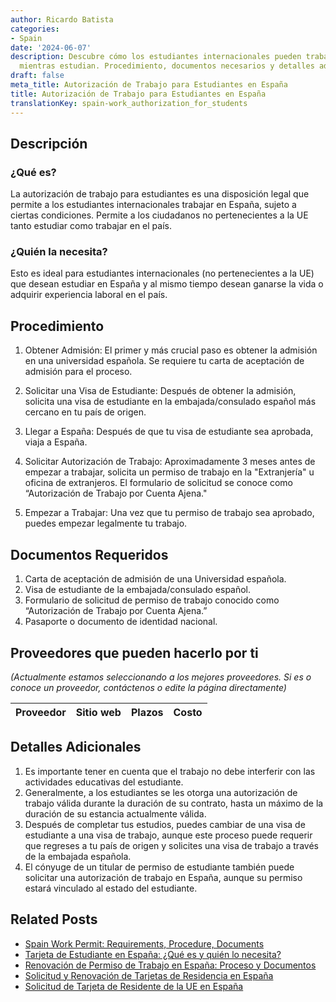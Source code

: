 ```yaml
---
author: Ricardo Batista
categories:
- Spain
date: '2024-06-07'
description: Descubre cómo los estudiantes internacionales pueden trabajar en España
  mientras estudian. Procedimiento, documentos necesarios y detalles adicionales.
draft: false
meta_title: Autorización de Trabajo para Estudiantes en España
title: Autorización de Trabajo para Estudiantes en España
translationKey: spain-work_authorization_for_students
---
```



## Descripción
### ¿Qué es?
La autorización de trabajo para estudiantes es una disposición legal que permite a los estudiantes internacionales trabajar en España, sujeto a ciertas condiciones. Permite a los ciudadanos no pertenecientes a la UE tanto estudiar como trabajar en el país.

### ¿Quién la necesita?
Esto es ideal para estudiantes internacionales (no pertenecientes a la UE) que desean estudiar en España y al mismo tiempo desean ganarse la vida o adquirir experiencia laboral en el país.

## Procedimiento
1. Obtener Admisión: El primer y más crucial paso es obtener la admisión en una universidad española. Se requiere tu carta de aceptación de admisión para el proceso.

2. Solicitar una Visa de Estudiante: Después de obtener la admisión, solicita una visa de estudiante en la embajada/consulado español más cercano en tu país de origen.

3. Llegar a España: Después de que tu visa de estudiante sea aprobada, viaja a España.

4. Solicitar Autorización de Trabajo: Aproximadamente 3 meses antes de empezar a trabajar, solicita un permiso de trabajo en la "Extranjería" u oficina de extranjeros. El formulario de solicitud se conoce como “Autorización de Trabajo por Cuenta Ajena."

5. Empezar a Trabajar: Una vez que tu permiso de trabajo sea aprobado, puedes empezar legalmente tu trabajo.

## Documentos Requeridos
1. Carta de aceptación de admisión de una Universidad española.
2. Visa de estudiante de la embajada/consulado español.
3. Formulario de solicitud de permiso de trabajo conocido como “Autorización de Trabajo por Cuenta Ajena.”
4. Pasaporte o documento de identidad nacional.

## Proveedores que pueden hacerlo por ti

_(Actualmente estamos seleccionando a los mejores proveedores. Si es o conoce un proveedor, contáctenos o edite la página directamente)_

| Proveedor | Sitio web | Plazos | Costo |
| --------------- | --------------- | :-------------: | :-------------: |

## Detalles Adicionales
1. Es importante tener en cuenta que el trabajo no debe interferir con las actividades educativas del estudiante.
2. Generalmente, a los estudiantes se les otorga una autorización de trabajo válida durante la duración de su contrato, hasta un máximo de la duración de su estancia actualmente válida.
3. Después de completar tus estudios, puedes cambiar de una visa de estudiante a una visa de trabajo, aunque este proceso puede requerir que regreses a tu país de origen y solicites una visa de trabajo a través de la embajada española.
4. El cónyuge de un titular de permiso de estudiante también puede solicitar una autorización de trabajo en España, aunque su permiso estará vinculado al estado del estudiante.


## Related Posts

- [Spain Work Permit: Requirements, Procedure, Documents](https://tramitit.com/es/guides/spain/solicitud_de_permiso_de_trabajo/)
- [Tarjeta de Estudiante en España: ¿Qué es y quién lo necesita?](https://tramitit.com/es/guides/spain/tarjeta_de_estudiantes_para_extranjeros_inicial_o_renovación/)
- [Renovación de Permiso de Trabajo en España: Proceso y Documentos](https://tramitit.com/es/guides/spain/renovacion_de_permiso_de_trabajo/)
- [Solicitud y Renovación de Tarjetas de Residencia en España](https://tramitit.com/es/guides/spain/tarjeta_inicial_o_renovación_residencia_o_residencia_y_trabajo/)
- [Solicitud de Tarjeta de Residente de la UE en España](https://tramitit.com/es/guides/spain/solicitud_de_tarjeta_de_residente_comunitario/)